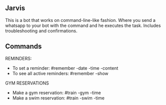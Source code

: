 ## Jarvis

This is a bot that works on command-line-like fashion. Where you send a whatsapp to your bot with the command and he executes the task. Includes troubleshooting and confirmations.

## Commands

REMINDERS:
- To set a reminder: 
   #remember -date -time -content
- To see all active reminders:
   #remember -show

GYM RESERVATIONS
- Make a gym reservation:
   #train -gym -time
- Make a swim reservation:
   #train -swim -time
